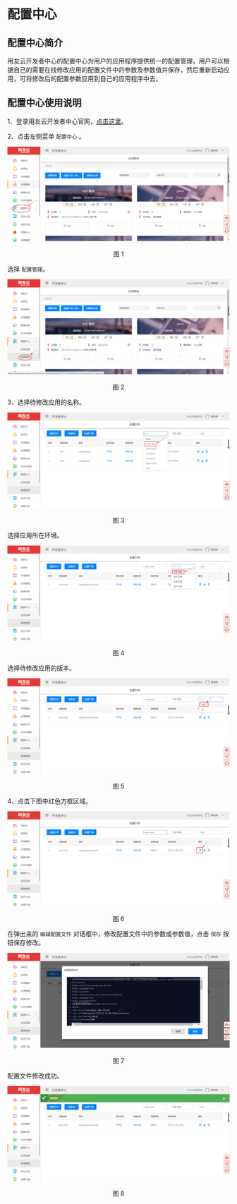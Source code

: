 # 配置中心

## 配置中心简介 

用友云开发者中心的配置中心为用户的应用程序提供统一的配置管理，用户可以根据自己的需要在线修改应用的配置文件中的参数及参数值并保存，然后重新启动应用，可将修改后的配置参数应用到自己的应用程序中去。

## 配置中心使用说明

1、登录用友云开发者中心官网，[点击这里](https://developer.yonyoucloud.com)。

2、点击左侧菜单 `配置中心` 。
<div align=center>
<img src="/articles/developer/5-/images/config/config_1.png"/>
</div>
<p align="center">图 1</p>

选择 `配置管理`。
<div align=center>
<img src="/articles/developer/5-/images/config/config_2.png"/>
</div>
<p align="center">图 2</p>

3、选择待修改应用的名称。
<div align=center>
<img src="/articles/developer/5-/images/config/config_3.png"/>
</div>
<p align="center">图 3</p>

选择应用所在环境。
<div align=center>
<img src="/articles/developer/5-/images/config/config_4.png"/>
</div>
<p align="center">图 4</p>

选择待修改应用的版本。
<div align=center>
<img src="/articles/developer/5-/images/config/config_5.png"/>
</div>
<p align="center">图 5</p>


4、点击下图中红色方框区域。
<div align=center>
<img src="/articles/developer/5-/images/config/config_6.png"/>
</div>
<p align="center">图 6</p>

在弹出来的 `编辑配置文件` 对话框中，修改配置文件中的参数或参数值，点击 `保存` 按钮保存修改。
<div align=center>
<img src="/articles/developer/5-/images/config/config_7.png"/>
</div>
<p align="center">图 7</p>

配置文件修改成功。
<div align=center>
<img src="/articles/developer/5-/images/config/config_8.png"/>
</div>
<p align="center">图 8</p>
